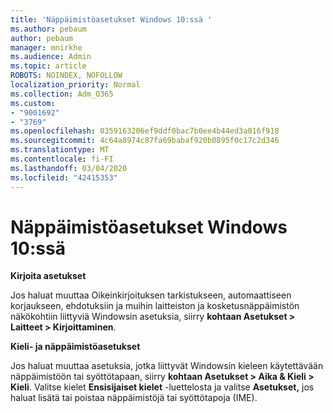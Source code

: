 ```yaml
---
title: 'Näppäimistöasetukset Windows 10:ssä '
ms.author: pebaum
author: pebaum
manager: mnirkhe
ms.audience: Admin
ms.topic: article
ROBOTS: NOINDEX, NOFOLLOW
localization_priority: Normal
ms.collection: Adm_O365
ms.custom:
- "9001692"
- "3769"
ms.openlocfilehash: 0359163206ef9ddf0bac7b0ee4b44ed3a016f918
ms.sourcegitcommit: 4c64a8974c87fa69babaf920b0895f0c17c2d346
ms.translationtype: MT
ms.contentlocale: fi-FI
ms.lasthandoff: 03/04/2020
ms.locfileid: "42415353"
---
```

# <a name="keyboard-settings-in-windows-10"></a>Näppäimistöasetukset Windows 10:ssä

**Kirjoita asetukset**

Jos haluat muuttaa Oikeinkirjoituksen tarkistukseen, automaattiseen korjaukseen, ehdotuksiin ja muihin laitteiston ja kosketusnäppäimistön näkökohtiin liittyviä Windowsin asetuksia, siirry **kohtaan Asetukset > Laitteet > Kirjoittaminen**. 

**Kieli- ja näppäimistöasetukset**

Jos haluat muuttaa asetuksia, jotka liittyvät Windowsin kieleen käytettävään näppäimistöön tai syöttötapaan, siirry **kohtaan Asetukset > Aika & Kieli > Kieli**. Valitse kielet **Ensisijaiset kielet** -luettelosta ja valitse **Asetukset,** jos haluat lisätä tai poistaa näppäimistöjä tai syöttötapoja (IME).
